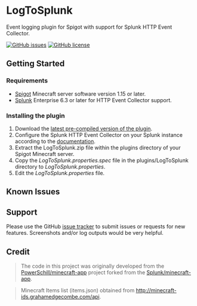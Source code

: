 # LogToSplunk
Event logging plugin for Spigot with support for Splunk HTTP Event Collector.

[![GitHub issues](https://img.shields.io/github/issues/jimmyatSplunk/LogToSplunk.svg)](https://github.com/jimmyatSplunk/LogToSplunk/issues) [![GitHub license](https://img.shields.io/badge/license-Apache%202-blue.svg)](https://raw.githubusercontent.com/jimmyatSplunk/LogToSplunk/master/LICENSE)

## Getting Started

### Requirements
* [Spigot](https://www.spigotmc.org/) Minecraft server software version 1.15 or later. 
* [Splunk](http://www.splunk.com) Enterprise 6.3 or later for HTTP Event Collector support. 

### Installing the plugin

1. Download the [latest pre-compiled version of the plugin](https://github.com/jimmyatSplunk/LogToSplunk/releases/latest).
2. Configure the Splunk HTTP Event Collector on your Splunk instance according to the [documentation](http://dev.splunk.com/view/event-collector/SP-CAAAE6M).
3. Extract the LogToSplunk.zip file within the plugins directory of your Spigot Minecraft server. 
4. Copy the *LogToSplunk.properties.spec* file in the plugins/LogToSplunk directory to *LogToSplunk.properties*.
5. Edit the *LogToSplunk.properties* file.

## Known Issues


## Support

Please use the GitHub [issue tracker](https://github.com/jimmyatSplunk/LogToSplunk/issues) to submit issues or requests for new features. Screenshots and/or log outputs would be very helpful.

## Credit

> The code in this project was originally developed from the [PowerSchill/minecraft-app](https://github.com/PowerSchill/minecraft-app) project forked from the [Splunk/minecraft-app](https://github.com/splunk/minecraft-app).

> Minecraft Items list (items.json) obtained from http://minecraft-ids.grahamedgecombe.com/api.
